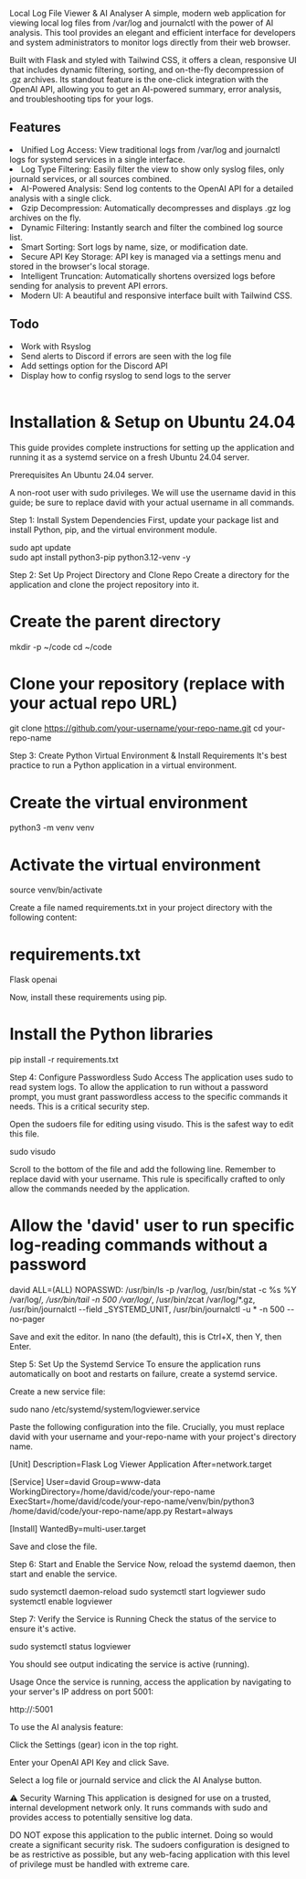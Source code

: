 Local Log File Viewer & AI Analyser
A simple, modern web application for viewing local log files from /var/log and journalctl with the power of AI analysis. This tool provides an elegant and efficient interface for developers and system administrators to monitor logs directly from their web browser.

Built with Flask and styled with Tailwind CSS, it offers a clean, responsive UI that includes dynamic filtering, sorting, and on-the-fly decompression of .gz archives. Its standout feature is the one-click integration with the OpenAI API, allowing you to get an AI-powered summary, error analysis, and troubleshooting tips for your logs.

<h2><b>Features</b></h2>
<li>Unified Log Access: View traditional logs from /var/log and journalctl logs for systemd services in a single interface.
<li>Log Type Filtering: Easily filter the view to show only syslog files, only journald services, or all sources combined.
<li>AI-Powered Analysis: Send log contents to the OpenAI API for a detailed analysis with a single click.
<li>Gzip Decompression: Automatically decompresses and displays .gz log archives on the fly.
<li>Dynamic Filtering: Instantly search and filter the combined log source list.
<li>Smart Sorting: Sort logs by name, size, or modification date.
<li>Secure API Key Storage: API key is managed via a settings menu and stored in the browser's local storage.
<li>Intelligent Truncation: Automatically shortens oversized logs before sending for analysis to prevent API errors.
<li>Modern UI: A beautiful and responsive interface built with Tailwind CSS.

<h2><b>Todo</b></h2>
<li> Work with Rsyslog</li>
<li> Send alerts to Discord if errors are seen with the log file</li>
<li> Add settings option for the Discord API</li>
<li> Display how to config rsyslog to send logs to the server</li>
<br>

# Installation & Setup on Ubuntu 24.04 <br>
This guide provides complete instructions for setting up the application and running it as a systemd service on a fresh Ubuntu 24.04 server.

Prerequisites
An Ubuntu 24.04 server.

A non-root user with sudo privileges. We will use the username david in this guide; be sure to replace david with your actual username in all commands.

Step 1: Install System Dependencies
First, update your package list and install Python, pip, and the virtual environment module.

sudo apt update<br>
sudo apt install python3-pip python3.12-venv -y<br>

Step 2: Set Up Project Directory and Clone Repo
Create a directory for the application and clone the project repository into it.

# Create the parent directory
mkdir -p ~/code
cd ~/code

# Clone your repository (replace with your actual repo URL)
git clone https://github.com/your-username/your-repo-name.git
cd your-repo-name

Step 3: Create Python Virtual Environment & Install Requirements
It's best practice to run a Python application in a virtual environment.

# Create the virtual environment
python3 -m venv venv

# Activate the virtual environment
source venv/bin/activate

Create a file named requirements.txt in your project directory with the following content:

# requirements.txt
Flask
openai

Now, install these requirements using pip.

# Install the Python libraries
pip install -r requirements.txt

Step 4: Configure Passwordless Sudo Access
The application uses sudo to read system logs. To allow the application to run without a password prompt, you must grant passwordless access to the specific commands it needs. This is a critical security step.

Open the sudoers file for editing using visudo. This is the safest way to edit this file.

sudo visudo

Scroll to the bottom of the file and add the following line. Remember to replace david with your username. This rule is specifically crafted to only allow the commands needed by the application.

# Allow the 'david' user to run specific log-reading commands without a password
david ALL=(ALL) NOPASSWD: /usr/bin/ls -p /var/log, /usr/bin/stat -c %s %Y /var/log/*, /usr/bin/tail -n 500 /var/log/*, /usr/bin/zcat /var/log/*.gz, /usr/bin/journalctl --field _SYSTEMD_UNIT, /usr/bin/journalctl -u * -n 500 --no-pager

Save and exit the editor. In nano (the default), this is Ctrl+X, then Y, then Enter.

Step 5: Set Up the Systemd Service
To ensure the application runs automatically on boot and restarts on failure, create a systemd service.

Create a new service file:

sudo nano /etc/systemd/system/logviewer.service

Paste the following configuration into the file. Crucially, you must replace david with your username and your-repo-name with your project's directory name.

[Unit]
Description=Flask Log Viewer Application
After=network.target

[Service]
User=david
Group=www-data
WorkingDirectory=/home/david/code/your-repo-name
ExecStart=/home/david/code/your-repo-name/venv/bin/python3 /home/david/code/your-repo-name/app.py
Restart=always

[Install]
WantedBy=multi-user.target

Save and close the file.

Step 6: Start and Enable the Service
Now, reload the systemd daemon, then start and enable the service.

sudo systemctl daemon-reload
sudo systemctl start logviewer
sudo systemctl enable logviewer

Step 7: Verify the Service is Running
Check the status of the service to ensure it's active.

sudo systemctl status logviewer

You should see output indicating the service is active (running).

Usage
Once the service is running, access the application by navigating to your server's IP address on port 5001:

http://<your-server-ip>:5001

To use the AI analysis feature:

Click the Settings (gear) icon in the top right.

Enter your OpenAI API Key and click Save.

Select a log file or journald service and click the AI Analyse button.

⚠️ Security Warning
This application is designed for use on a trusted, internal development network only. It runs commands with sudo and provides access to potentially sensitive log data.

DO NOT expose this application to the public internet. Doing so would create a significant security risk. The sudoers configuration is designed to be as restrictive as possible, but any web-facing application with this level of privilege must be handled with extreme care.
